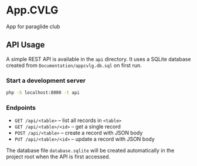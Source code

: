 # App.CVLG
App for paraglide club

## API Usage

A simple REST API is available in the `api` directory. It uses a SQLite database created from `Documentation/appcvlg.db.sql` on first run.

### Start a development server

```bash
php -S localhost:8000 -t api
```

### Endpoints

- `GET /api/<table>` – list all records in `<table>`
- `GET /api/<table>/<id>` – get a single record
- `POST /api/<table>` – create a record with JSON body
- `PUT /api/<table>/<id>` – update a record with JSON body

The database file `database.sqlite` will be created automatically in the project root when the API is first accessed.
